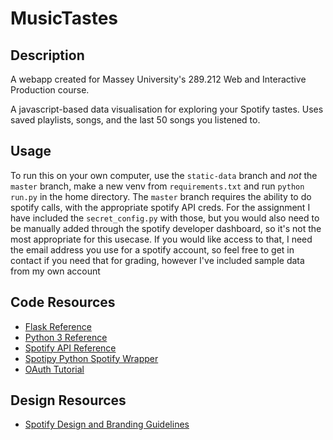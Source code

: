 # MusicTastes

## Description

A webapp created for Massey University's 289.212 Web and Interactive Production course.

A javascript-based data visualisation for exploring your Spotify tastes. Uses saved playlists, songs, and the last 50 songs you listened to.

## Usage

To run this on your own computer, use the `static-data` branch and *not* the `master` branch, make a new venv from `requirements.txt` and run `python run.py` in the home directory.
The `master` branch requires the ability to do spotify calls, with the appropriate spotify API creds. For the assignment I have included the `secret_config.py` with those,
but you would also need to be manually added through the spotify developer dashboard, so it's not the most appropriate for this usecase.
If you would like access to that, I need the email address you use for a spotify account, so feel free to get in contact if you need that for grading,
however I've included sample data from my own account

## Code Resources
- [Flask Reference](https://flask.palletsprojects.com/en/2.0.x/)
- [Python 3 Reference](https://docs.python.org/3/)
- [Spotify API Reference](https://developer.spotify.com/documentation/web-api/reference)
- [Spotipy Python Spotify Wrapper](https://github.com/plamere/spotipy)
- [OAuth Tutorial](https://realpython.com/flask-google-login/)

## Design Resources
- [Spotify Design and Branding Guidelines](https://developer.spotify.com/documentation/general/design-and-branding/)
